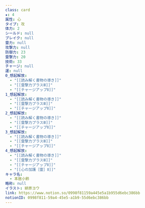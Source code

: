 ```yaml
---
class: card
★: 4
属性: 心
タイプ: 攻
体力: 2
シールド: null
ブレイク: null
霊力: null
攻撃力: null
防御力: 23
霊撃力: 20
技術: 33
チャージ: null
運: null
0_想起解放:
  - "[[読み解く書物の導き]]"
  - "[[霊撃力プラスⅢ]]"
  - "[[チャージアップⅡ]]"
1_想起解放:
  - "[[読み解く書物の導き]]"
  - "[[霊撃力プラスⅢ]]"
  - "[[チャージアップⅡ]]"
2_想起解放:
  - "[[読み解く書物の導き]]"
  - "[[霊撃力プラスⅢ]]"
  - "[[チャージアップⅡ]]"
3_想起解放:
  - "[[読み解く書物の導き]]"
  - "[[霊撃力プラスⅢ]]"
  - "[[チャージアップⅡ]]"
4_想起解放:
  - "[[読み解く書物の導き]]"
  - "[[霊撃力プラスⅢ]]"
  - "[[チャージアップⅡ]]"
  - "[[心の加護［霊］Ⅱ]]"
キャラ名:
  - 本居小鈴
略称: null
イラスト: 緋原ヨウ
link: https://www.notion.so/0998f81159a445e5a1b955d6ebc386bb
notionID: 0998f811-59a4-45e5-a1b9-55d6ebc386bb
---
```

